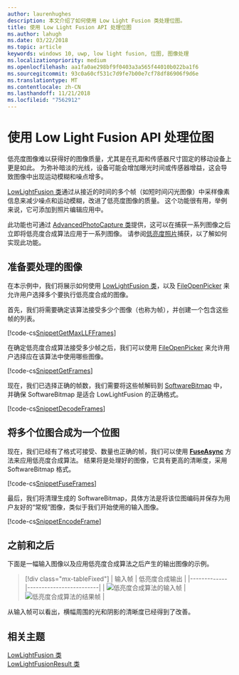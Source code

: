 ```yaml
---
author: laurenhughes
description: 本文介绍了如何使用 Low Light Fusion 类处理位图。
title: 使用 Low Light Fusion API 处理位图
ms.author: lahugh
ms.date: 03/22/2018
ms.topic: article
keywords: windows 10, uwp, low light fusion, 位图, 图像处理
ms.localizationpriority: medium
ms.openlocfilehash: aa1fa0ae298bf9f0403a3a565f44010b022ba1f6
ms.sourcegitcommit: 93c0a60cf531c7d9fe7b00e7cf78df86906f9d6e
ms.translationtype: MT
ms.contentlocale: zh-CN
ms.lasthandoff: 11/21/2018
ms.locfileid: "7562912"
---
```

# <a name="process-bitmaps-with-the-lowlightfusion-api"></a>使用 Low Light Fusion API 处理位图

低亮度图像难以获得好的图像质量，尤其是在孔距和传感器尺寸固定的移动设备上更是如此。 为弥补暗淡的光线，设备可能会增加曝光时间或传感器增益，这会导致图像中出现运动模糊和噪点增多。 

[LowLightFusion 类](https://docs.microsoft.com/uwp/api/windows.media.core.lowlightfusion)通过从接近的时间的多个帧（如短时间闪光图像）中采样像素信息来减少噪点和运动模糊，改进了低亮度图像的质量。 这个功能很有用，举例来说，它可添加到照片编辑应用中。

此功能也可通过 [AdvancedPhotoCapture 类](https://docs.microsoft.com/uwp/api/Windows.Media.Capture.AdvancedPhotoCapture)提供，这可以在捕获一系列图像之后立即将低亮度合成算法应用于一系列图像。 请参阅[低亮度照片](https://docs.microsoft.com/windows/uwp/audio-video-camera/high-dynamic-range-hdr-photo-capture#low-light-photo-capture)捕获，以了解如何实现此功能。

## <a name="prepare-the-images-for-processing"></a>准备要处理的图像

在本示例中，我们将展示如何使用 [LowLightFusion 类](https://docs.microsoft.com/uwp/api/windows.media.core.lowlightfusion)，以及 [FileOpenPicker](https://docs.microsoft.com/uwp/api/Windows.Storage.Pickers.FileOpenPicker) 来允许用户选择多个要执行低亮度合成的图像。

首先，我们将需要确定该算法接受多少个图像（也称为帧），并创建一个包含这些帧的列表。

[!code-cs[SnippetGetMaxLLFFrames](./code/LowLightFusionSample/cs/MainPage.xaml.cs#SnippetGetMaxLLFFrames)]

在确定低亮度合成算法接受多少帧之后，我们可以使用 [FileOpenPicker](https://docs.microsoft.com/uwp/api/Windows.Storage.Pickers.FileOpenPicker) 来允许用户选择应在该算法中使用哪些图像。

[!code-cs[SnippetGetFrames](./code/LowLightFusionSample/cs/MainPage.xaml.cs#SnippetGetFrames)]

现在，我们已选择正确的帧数，我们需要将这些帧解码到 [SoftwareBitmap](https://docs.microsoft.com/uwp/api/Windows.Graphics.Imaging.SoftwareBitmap) 中，并确保 SoftwareBitmap 是适合 LowLightFusion 的正确格式。

[!code-cs[SnippetDecodeFrames](./code/LowLightFusionSample/cs/MainPage.xaml.cs#SnippetDecodeFrames)]


## <a name="fuse-the-bitmaps-into-a-single-bitmap"></a>将多个位图合成为一个位图

现在，我们已经有了格式可接受、数量也正确的帧，我们可以使用 **[FuseAsync](https://docs.microsoft.com/uwp/api/windows.media.core.lowlightfusion.fuseasync)** 方法来应用低亮度合成算法。 结果将是处理好的图像，它具有更高的清晰度，采用 SoftwareBitmap 格式。 

[!code-cs[SnippetFuseFrames](./code/LowLightFusionSample/cs/MainPage.xaml.cs#SnippetFuseFrames)]

最后，我们将清理生成的 SoftwareBitmap，具体方法是将该位图编码并保存为用户友好的“常规”图像，类似于我们开始使用的输入图像。

[!code-cs[SnippetEncodeFrame](./code/LowLightFusionSample/cs/MainPage.xaml.cs#SnippetEncodeFrame)]


## <a name="before-and-after"></a>之前和之后

下面是一幅输入图像以及应用低亮度合成算法之后产生的输出图像的示例。

> [!div class="mx-tableFixed"] 
| 输入帧 | 低亮度合成输出 | 
|-------------|-------------------------|
| ![低亮度合成算法的输入帧](./images/LLF-Input.png) | ![低亮度合成算法的结果帧](./images/LLF-Output.png) |

从输入帧可以看出，横幅周围的光和阴影的清晰度已经得到了改善。

## <a name="related-topics"></a>相关主题 
[LowLightFusion 类](https://docs.microsoft.com/uwp/api/windows.media.core.lowlightfusion)  
[LowLightFusionResult 类](https://docs.microsoft.com/uwp/api/windows.media.core.lowlightfusionresult)